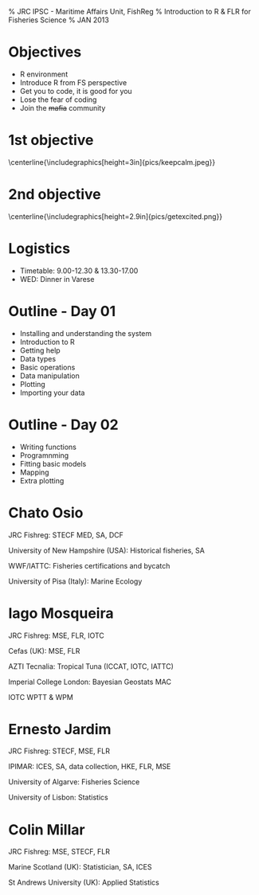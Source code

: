 % JRC IPSC -  Maritime Affairs Unit, FishReg
% Introduction to R & FLR for Fisheries Science
% JAN 2013


# Objectives #

* R environment
* Introduce R from FS perspective
* Get you to code, it is good for you
* Lose the fear of coding
* Join the ~~mafia~~ community

# 1st objective #

\centerline{\includegraphics[height=3in]{pics/keepcalm.jpeg}}

# 2nd objective #

\centerline{\includegraphics[height=2.9in]{pics/getexcited.png}}


# Logistics #

* Timetable: 9.00-12.30 & 13.30-17.00
* WED: Dinner in Varese

# Outline - Day 01 #
* Installing and understanding the system
* Introduction to R
* Getting help
* Data types
* Basic operations
* Data manipulation
* Plotting
* Importing your data

# Outline - Day 02 #
* Writing functions
* Programnming
* Fitting basic models
* Mapping
* Extra plotting

# Chato Osio #
JRC Fishreg: STECF MED, SA, DCF

University of New Hampshire (USA): Historical fisheries, SA

WWF/IATTC: Fisheries certifications and bycatch

University of Pisa (Italy): Marine Ecology

# Iago Mosqueira
JRC Fishreg: MSE, FLR, IOTC

Cefas (UK): MSE, FLR

AZTI Tecnalia: Tropical Tuna (ICCAT, IOTC, IATTC)

Imperial College London: Bayesian Geostats MAC

IOTC WPTT & WPM

# Ernesto Jardim
JRC Fishreg: STECF, MSE, FLR

IPIMAR: ICES, SA, data collection, HKE, FLR, MSE

University of Algarve: Fisheries Science

University of Lisbon: Statistics

# Colin Millar
JRC Fishreg: MSE, STECF, FLR

Marine Scotland (UK): Statistician, SA, ICES

St Andrews University (UK): Applied Statistics

